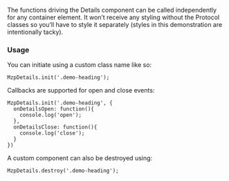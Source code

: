 The functions driving the Details component can be called independently for any
container element. It won’t receive any styling without the Protocol classes so
you’ll have to style it separately (styles in this demonstration are intentionally
tacky).

### Usage

You can initiate using a custom class name like so:

```
MzpDetails.init('.demo-heading');
```

Callbacks are supported for open and close events:

```
MzpDetails.init('.demo-heading', {
  onDetailsOpen: function(){
    console.log('open');
  },
  onDetailsClose: function(){
    console.log('close');
  }
})
```

A custom component can also be destroyed using:

```
MzpDetails.destroy('.demo-heading');
```

